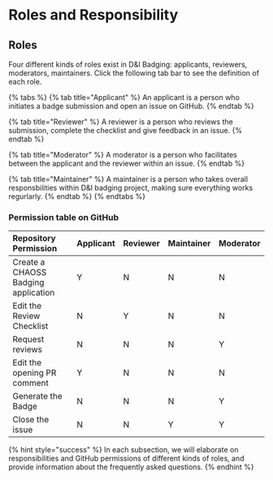 # Roles and Responsibility

## Roles

Four different kinds of roles exist in D&I Badging: applicants, reviewers, moderators, maintainers. Click the following tab bar to see the definition of each role.

{% tabs %}
{% tab title="Applicant" %}
An applicant is a person who initiates a badge submission and open an issue on GitHub.
{% endtab %}

{% tab title="Reviewer" %}
A reviewer is a person who reviews the submission, complete the checklist and give feedback in an issue.
{% endtab %}

{% tab title="Moderator" %}
A moderator is a person who facilitates between the applicant and the reviewer within an issue.
{% endtab %}

{% tab title="Maintainer" %}
A maintainer is a person who takes overall responsbilities within D&I badging project, making sure everything works regurlarly.
{% endtab %}
{% endtabs %}

### Permission table on GitHub

| Repository Permission | Applicant | Reviewer | Maintainer | Moderator |
| :--- | :--- | :--- | :--- | :--- |
| Create a CHAOSS Badging application | Y | N | N | N |
| Edit the Review Checklist | N | Y | N | N |
| Request reviews | N | N | N | Y |
| Edit the opening PR comment | Y | N | N | N |
| Generate the Badge | N | N | N | Y |
| Close the issue | N | N | Y | Y |

{% hint style="success" %}
In each subsection, we will elaborate on responsibilities and GitHub permissions of different kinds of roles, and provide information about the frequently asked questions.
{% endhint %}

